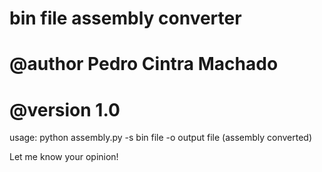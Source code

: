 # bin file assembly converter
# @author Pedro Cintra Machado
# @version 1.0

usage: python assembly.py -s bin file -o output file (assembly converted)

Let me know your opinion!
